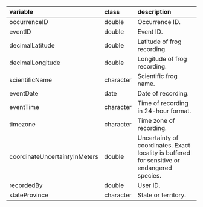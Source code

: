 |variable                      |class     |description                           |
|:-----------------------------|:---------|:-------------------------------------|
|occurrenceID                  |double    |Occurrence ID. |
|eventID                       |double    |Event ID. |
|decimalLatitude               |double    |Latitude of frog recording. |
|decimalLongitude              |double    |Longitude of frog recording. |
|scientificName                |character |Scientific frog name. |
|eventDate                     |date      |Date of recording. |
|eventTime                     |character |Time of recording in 24-hour format. |
|timezone                      |character |Time zone of recording. |
|coordinateUncertaintyInMeters |double    |Uncertainty of coordinates. Exact locality is buffered for sensitive or endangered species. |
|recordedBy                    |double    |User ID. |
|stateProvince                 |character |State or territory. |
